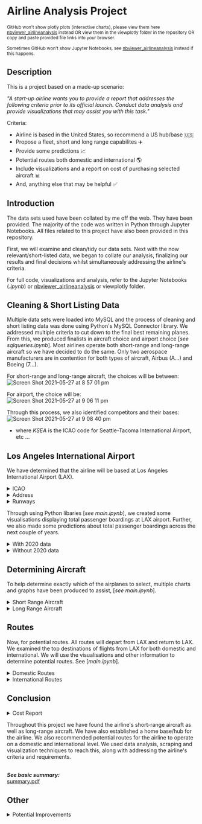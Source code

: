 # Airline Analysis Project


<sup>GitHub won't show plotly plots (interactive charts), please view them here [nbviewer_airlineanalysis](https://nbviewer.jupyter.org/github/darrenlxu/airline-analysis/blob/main/main.ipynb) instead OR view them in the viewplotly folder in the repository OR copy and paste provided file links into your browser.</sup>

<sup>Sometimes GitHub won't show Jupyter Notebooks, see [nbviewer_airlineanalysis](https://nbviewer.jupyter.org/github/darrenlxu/airline-analysis/blob/main/main.ipynb) instead if this happens.</sup>


<b>Description</b>
------
This is a project based on a made-up scenario: 

<i>"A start-up airline wants you to provide a report that addresses the following criteria prior to its official launch. Conduct data analysis and provide 
visualizations that may assist you with this task."</i>

Criteria:

- Airline is based in the United States, so recommend a US hub/base 🇺🇸
- Propose a fleet, short and long range capabilites ✈️
- Provide some predictions 📈
- Potential routes both domestic and international 🌎
- Include visualizations and a report on cost of purchasing selected aircraft 📊
- And, anything else that may be helpful ✅

<b>Introduction</b>
------
The data sets used have been collated by me off the web. They have been provided. The majority of the code was written in Python through Jupyter Notebooks.
All files related to this project have also been provided in this repository. 

First, we will examine and clean/tidy our data sets. Next with the now relevant/short-listed data, we began to collate our analysis, finalizing our results and final decisions whilst simultaneously addressing the airline's criteria.

For full code, visualizations and analysis, refer to the Jupyter Notebooks (<i>.ipynb</i>) or [nbviewer_airlineanalysis](https://nbviewer.jupyter.org/github/darrenlxu/airline-analysis/blob/main/main.ipynb) or viewplotly folder.

<b>Cleaning & Short Listing Data</b>
------
Multiple data sets were loaded into MySQL and the process of cleaning and short listing data was done using Python's MySQL Connector library. We addressed multiple criteria to cut down to the final best remaining planes. From this, we produced finalists in aircraft choice and airport choice [<i>see sqlqueries.ipynb</i>]. Most airlines operate both short-range and long-range aircraft so we have decided to do the same. Only two aerospace manufacturers are in contention for both types of aircraft, Airbus (A...) and Boeing (7...).

For short-range and long-range aircraft, the choices will be between:<br>
![Screen Shot 2021-05-27 at 8 57 01 pm](https://user-images.githubusercontent.com/65270652/119814740-16fcd000-bf2e-11eb-85e9-fea0737651ee.png)</br>

For airport, the choice will be:<br>
![Screen Shot 2021-05-27 at 9 06 11 pm](https://user-images.githubusercontent.com/65270652/119815863-5f68bd80-bf2f-11eb-9b34-4ee445547d26.png)</br>

Through this process, we also identified competitors and their bases:<br>
![Screen Shot 2021-05-27 at 9 08 40 pm](https://user-images.githubusercontent.com/65270652/119816153-b79fbf80-bf2f-11eb-85e5-70cf04045547.png)</br>
- where <i>KSEA</i> is the ICAO code for Seattle-Tacoma International Airport, etc ...

<b>Los Angeles International Airport</b>
------
We have determined that the airline will be based at Los Angeles International Airport (LAX). 
<details>
<summary>ICAO</summary>
<p>KLAX</p>
</details>
<details>
<summary>Address</summary>
<p>1 World Way, Los Angeles, CA 90045, United States</p>
<br>
  <img src = https://user-images.githubusercontent.com/65270652/119822596-2df3f000-bf37-11eb-8e25-c93f25f43cde.png>
       </br>
</details>
<details>
<summary>Runways</summary>
<p>4 runways <br>Longest is 12,923ft</br></p>
</details>

Through using Python libaries [<i>see main.ipynb</i>], we created some visualisations displaying total passenger boardings at LAX airport. Further, we also made some predictions about total passenger boardings across the next couple of years.
<details>
<summary>With 2020 data</summary>
<p>Hypothetically, this project is meant to be constructed without COVID-19 but the data available for 2020 includes the impact of COVID-19 on the airline industy. Both charts below, display the spread of total passenger boardings at LAX.</p>
<img src = https://user-images.githubusercontent.com/65270652/119819133-6691ca80-bf33-11eb-9005-b3f055dc2f77.png>
<img src = https://user-images.githubusercontent.com/65270652/119819684-fcc5f080-bf33-11eb-9289-f12d7359acfc.png>

<br>Running a linear regression, we predicted the total passenger boardings for LAX (year 2021 - 2024).</br>
<br>
<img src = https://user-images.githubusercontent.com/65270652/119820325-b02ee500-bf34-11eb-8619-0359d1c31db2.png></br>
<br>
<img src = https://user-images.githubusercontent.com/65270652/119820387-c5a40f00-bf34-11eb-86c3-e38fabb8f9c5.png></br>
- The green fitted line represents the predicted values (extrapolation)
</details>
<details>
  <summary>Without 2020 data</summary>
  <p>Obviously the airline industry took a massive hit due to COVID-19. The 2020 data displays this change. Here, we pretend that COVID never happened. Both charts below, display the spread of total passenger boardings at LAX.</p>
  <img src = https://user-images.githubusercontent.com/65270652/119821347-cd17e800-bf35-11eb-81ad-9b125b0452fe.png>
  <img src = https://user-images.githubusercontent.com/65270652/119821538-05b7c180-bf36-11eb-8866-8f84c77e9c8d.png>
  
  <br>Running a linear regression, we predicted the total passenger boardings for LAX (year 2020 - 2024).</br>
  <br>
  <img src = https://user-images.githubusercontent.com/65270652/119821942-74951a80-bf36-11eb-9343-c998f2be4787.png></br>
  <br>
  <img src = https://user-images.githubusercontent.com/65270652/119822045-9393ac80-bf36-11eb-861c-4bd7669b2d5e.png></br>
  - The green fitted line represents the predicted values (extrapolation)
</details>
  
<b>Determining Aircraft</b>
------
To help determine exactly which of the airplanes to select, multiple charts and graphs have been produced to assist, [<i>see main.ipynb</i>].

<details>
  <summary>Short Range Aircraft</summary>
  <br><i><b>See the following price chart:</b></i></br>
  <br>
  <img src = https://user-images.githubusercontent.com/65270652/119823261-f0dc2d80-bf37-11eb-9d92-f7637b4935c6.png></br>
  <ul>
  <li>We find that Boeing on average is $6.75 million more expensive than Airbus</li></ul>
  
  <br><i><b>See the following range and order numbers interactive graph:</i></b></br>
  <br>
  <img src = https://user-images.githubusercontent.com/65270652/119829990-29333a00-bf3f-11eb-88c5-c11317dab777.png></br>
  <ul>
  <li><i>(https://nbviewer.jupyter.org/github/darrenlxu/airline-analysis/blob/main/main.ipynb) OR viewplotly folder (file:///Users/darren/2021/files/srarangeorder.html) for the full interactive version</i></li>
  <li> <i>Each bubble will show the model, orders, range in nautical miles and price in $1,000,000</i></li>
  </ul>
  
  <br><i><b>See the following seating capacities:</i></b></br>
  <br>
  <img src = https://user-images.githubusercontent.com/65270652/119828090-2f281b80-bf3d-11eb-91be-659591d0a5db.png></br>
  <ul>
  <li>Blue represents Boeing aircraft, and silver for Airbus aircraft</li></ul>
  
  <br><b><i>See the following plot for Max Takeoff Weight and Takeoff Distance:</b></i></br>
  <br>
  <img src = https://user-images.githubusercontent.com/65270652/119828915-ffc5de80-bf3d-11eb-9927-ba6f795de5e5.png></br>
  <ul>
  <li>A large spread between takeoff performances</li></ul>
    
  <br><i><b>See the maximum cruising altitude:</i></b></br>
  <br>
  <img src = https://user-images.githubusercontent.com/65270652/119829300-72cf5500-bf3e-11eb-8c6b-8962a8efbc2d.png></br>
  <ul>
  <li><i>(https://nbviewer.jupyter.org/github/darrenlxu/airline-analysis/blob/main/main.ipynb) OR viewplotly folder (file:///Users/darren/2021/files/sraceiling.html) for the full interactive version</i></li>
  <li>Boeing airplanes perform better in the air</li></ul>
  
  <br><b><i>Let's examine delivery rates:</b></i></br>
  
```python
#Delivery rate for short-range aircraft 
#
#Implemented through a linked list

class node:
    def __init__(self, data = None):
        self.data = data 
        self.next = None 

class sra:
    def __init__(self):
        self.head = None 

    def showdeliveryrate(self):
        if self.head == None:
            return None

        rates = [str(round(((1172/3857) * 100), 2)) + '%', str(round(((481/3437) * 100), 2)) + '%', str(round(((435/(2135 + 234)) * 100), 2)) + '%']

        traverse = self.head 
        while traverse != None:
            for i in range(3):
                print(traverse.data + rates[i])
                traverse = traverse.next

smallplanes = sra()

smallplanes.head = node('A320neo -> ')
smallplanes1 = node('A321neo -> ')
smallplanes2 = node('737 MAX -> ')

smallplanes.head.next = smallplanes1 
smallplanes1.next = smallplanes2 

smallplanes.showdeliveryrate()
```
<br>
<img src = https://user-images.githubusercontent.com/65270652/119829783-f7ba6e80-bf3e-11eb-8450-a157e32a44c0.png></br>

<br>__Final Decision__</br>

Based on the data we have collected and using the visualizations generated:

- We will recommend the <b>A320neo</b> and the <b>737 MAX 8</b>

The expectation is that for short-range aircraft, they will only be used for domestic flights within the United States. Flight range from LAX to the East coast is at most 2,500 nautical miles so we simply won't need the bigger, more expensive A321neo. Seating is very similar across the A320neo, 737 MAX 8 and 737 MAX 9 airplanes so that wouldn't have much impact. The A320neo is a very popular aircraft based on orders and delivery rate so that was also taken into account. Further, we noticed that Boeing airplanes can reach higher cruising altitudes (increases fuel efficiency) so we decided this would be beneficial. Also, we took into account that Boeing factories are located within the US and purchasing from a US company may have political, economical and goodwill benefits. Selecting the cheapest airplane from both Boeing and Airbus also addresses diversity within the fleet and the airline's needs. Hence, the decision to go with the MAX and the neo.

<br>
<img src = https://user-images.githubusercontent.com/65270652/119915211-5e727300-bfa5-11eb-8b32-8cb42586d911.png></br>

<br>
<img src = https://user-images.githubusercontent.com/65270652/119915321-98dc1000-bfa5-11eb-8150-48876d4cd831.png></br>

<br>
<sub>Credits: Airbus' website, Boeing's website</sub></br>

<br></br>

</details>

<details>
<summary>Long Range Aircraft</summary>
  <br><b><i>See the following price chart:</b></i></br>
<br>
<img src = https://user-images.githubusercontent.com/65270652/119824263-10278a80-bf39-11eb-851c-5c8208524cba.png></br>
<ul>
  <li>We find that Boeing on average is $88.35 million more expensive than Airbus</li></ul>

<br><b><i>See the following range and order numbers interactive graph:</b></i></br>
<br>
<img src = https://user-images.githubusercontent.com/65270652/119831205-62b87500-bf40-11eb-8899-7cf51c3938f4.png></br>
<ul>
  <li><i>(https://nbviewer.jupyter.org/github/darrenlxu/airline-analysis/blob/main/main.ipynb) OR viewplotly folder (file:///Users/darren/2021/files/lrarangeorder.html) for the full interactive version</i></li>
  <li><i>Each bubble will show the model, orders, range in nautical miles and price in $1,000,000</i></li></ul>

<br><b><i>See the following seating capacities:</b></i></br>
<br>
<img src = https://user-images.githubusercontent.com/65270652/119831591-c773cf80-bf40-11eb-9b1c-6e36bcc3ad88.png></br>
<ul>
  <li>Blue represents Boeing aircraft, and silver for Airbus aircraft</li></ul>

<br><b><i>See the following plot for Max Takeoff Weight and Takeoff Distance:</b></i></br>
<br>
<img src = https://user-images.githubusercontent.com/65270652/119832136-423cea80-bf41-11eb-9d58-f4f0ed89471b.png></br>
<ul>
  <li> A consistent spread between takeoff performances </li></ul>

<br><b><i>See the maximum cruising altitude:</b></i></br>
<br>
<img src = https://user-images.githubusercontent.com/65270652/119832416-803a0e80-bf41-11eb-84b1-c679d0a9da1a.png></br>
<ul>
  <li><i>(https://nbviewer.jupyter.org/github/darrenlxu/airline-analysis/blob/main/main.ipynb) OR viewplotly folder (file:///Users/darren/2021/files/lraceiling.html) for the full interactive version</i></li>
  <li>Boeing airplanes perform a bit better in the air</li></ul>

<br><b><i>Let's examine delivery rates:</b></i></br>

```python
#Delivery rate for long-range aircraft 
#
#Implemented through a linked list

class node:
    def __init__(self, data = None):
        self.data = data 
        self.next = None 

class lra:
    def __init__(self):
        self.head = None 

    def showdeliveryrate(self):
        if self.head == None:
            return None

        rates = [str(round(((355/745) * 100), 2)) + '%', str(round(((53/168) * 100), 2)) + '%', str(round(((47/155) * 100), 2)) + '%', str(round(((0/312) * 100), 2)) + '%']

        traverse = self.head 
        while traverse != None:
            for i in range(4):
                print(traverse.data + rates[i])
                traverse = traverse.next

largeplanes = lra()

largeplanes.head = node('A350-900 -> ')
largeplanes1 = node('A350-1000 -> ')
largeplanes2 = node('747-8i -> ')
largeplanes3 = node('777-9X -> ')

largeplanes.head.next = largeplanes1 
largeplanes1.next = largeplanes2
largeplanes2.next = largeplanes3

largeplanes.showdeliveryrate()

```
<br>
<img src = https://user-images.githubusercontent.com/65270652/119832900-f8a0cf80-bf41-11eb-8f63-e6ad4b8b27f4.png></br>

<br>__Final Decision__</br>

Based on the data we have collected and using the visualizations generated:

- We will recommend the <b>A350-1000</b> and the <b>747-8i</b>

The expectation is that long-range aircraft only service international flights. From the price chart, we notice that Boeing is much more expensive on average than Airbus. We decide that the ranges and takeoff performance for all four airplanes are sufficient for potential international routes. Also, LAX's runway length is also sufficient to operate all four airplanes. Seating wise, the 747-8i's capacity is a very attractive and we will recommend to send the 747-8i for the most popular international destinations. Performance in the air with the 747-8i is excellent with its 43,000ft maximum cruising altitude (great of fuel efficiency). Further, we would like to continue the relationship with Boeing as mentioned before. We simply did not select the 777-9X based off no deliveries as the airplane is still in production. The reason we decided to go with the A350-1000 over the -900 is range and capability to hold more weight (or cargo). We would like the airline to keep the possibility of ultra-long haul routes and we believe this will mitigate the need to purchase entirely new aircraft because of the -1000's already extremely long range capability. Choosing from both Airbus and Boeing will allow pilots to easily transition from the A320neo to the A350-1000 and the 737 MAX 8 to the 747-8i when the time comes, reducing training costs. Hence, the decision to go with the 747 and the -1000.

<br>
<img src = https://user-images.githubusercontent.com/65270652/119916861-ab0b7d80-bfa8-11eb-91fc-9e7bf85c8a3c.png></br>

<br>
<img src = https://user-images.githubusercontent.com/65270652/119916889-bc548a00-bfa8-11eb-9984-1381cb6ad98f.png></br>

<br>
<sub>Credits: Airbus' website, Boeing's website</sub></br>

<br></br>

</details>


<b>Routes</b>
------
Now, for potential routes. All routes will depart from LAX and return to LAX. We examined the top destinations of flights from LAX for both domestic and international. We will use the visualisations and other information to determine potential routes. See [<i>main.ipynb</i>].

<details>
  <summary>Domestic Routes</summary>
  <br>
  <i>We highly recommend viewing (https://nbviewer.jupyter.org/github/darrenlxu/airline-analysis/blob/main/main.ipynb) or viewplotly folder for the full interaction version of the following graphs and plots.</i></br>
  <br>The bubbles in the following map of the United States show the top destinations within the US from LAX</br>
  <br>
  <img src = https://user-images.githubusercontent.com/65270652/119919875-b19cf380-bfae-11eb-9edf-6e38f8920854.png></br>
  <ul>
  <li>We see that destinations are somewhat evenly distributed across the country</li>
  <li>Each bubble displays the city of arrival, time of flight in hours (TOF), latitude, longitude and passengers</li>
  <li>A bubble has been generated for LAX just for reference</li>
  <li><i>viewplotly folder (file:///Users/darren/2021/files/domesticroutes.html) for the full interactive version</i></li>
  
  <i><b><br>See the bar plot:</i></b></br>
  <br>
  <img src = https://user-images.githubusercontent.com/65270652/119920584-eb222e80-bfaf-11eb-88fb-9194fc329f75.png></br>
  <ul>
  <li>As expected, major tourist destinations such as New York, Las Vegas and San Francisco are top destinations</li>
  <li><i>viewplotly folder (file:///Users/darren/2021/files/domesticroutes1.html) OR https://nbviewer.jupyter.org/github/darrenlxu/airline-analysis/blob/main/main.ipynb for the full interactive version</i></li></ul>
  <br><b><i>Using this, we generate the following:</br></b></i>
  <br></br>
  
  Destination | Time of Flight | Frequency | Aircraft
  ------|------|------|------
  New York | 5.19 | 4 | A320neo
  San Francisco | 1.13 | 6 | 737 MAX 8 
  Las Vegas | 0.94 | 6 | 737 MAX 8 
  Chicago | 3.8 | 4 | A320neo
  Seattle | 2.3 | 3 | 737 MAX 8
  Dallas | 2.83 | 4 | 737 MAX 8 
  Denver | 2.12 | 3 | 737 MAX 8 
  Honolulu | 5.33 | 3 | A320neo
  Atlanta | 4.12 | 4 | A320neo
  Phoenix | 1.2 | 3 | 737 MAX 8 
  
  <ul>
  <li>NOTE: Time of Flight is in hours</li>
  <li>All destinations include return flights</li>
  <li>A320neo <i>numbers</i> = 15 + [3 (standby aircraft)]= 18</li>
  <li>737 MAX 8 <i>numbers</i> = 25 + [4 (standby aircraft)] = 29</li>
  
  <br>We recommend the airline operating the following flights every day of the week, but frequency should be slightly different each week to free-up aircraft for return flights, maintanence etc.</br>
  
</details>

<details>
  <summary>International Routes</summary>
  <br>
  <i>We highly recommend viewing (https://nbviewer.jupyter.org/github/darrenlxu/airline-analysis/blob/main/main.ipynb) or viewplotly folder for the full interaction version of the following graphs and plots.</i></br>
  <br>The bubbles in the following map of the Earth show the top international destinations from LAX</br>
  <br>
  <img src = https://user-images.githubusercontent.com/65270652/119922879-0abb5600-bfb4-11eb-95ed-02c4094f9785.png></br>
  <ul>
  <li>We see that destinations are primarily distributed across the Northern Hemisphere</li>
  <li>Each bubble displays the city of arrival, distance, latitude, longitude and passengers</li>
  <li><i>viewplotly folder (file:///Users/darren/2021/files/internationalroutes.html) for the full interactive version</i></li></ul>
  
  <br><i><b>See the bar plot:</i></b></br>
  <br>
  <img src = https://user-images.githubusercontent.com/65270652/119922950-2a527e80-bfb4-11eb-8fc4-2a7f5648fa6c.png></br>
  <ul>
  <li>Majority of international destinations belong in North America and Asia</li>
  <li><i>viewplotly folder (file:///Users/darren/2021/files/internationalroutes1.html) OR https://nbviewer.jupyter.org/github/darrenlxu/airline-analysis/blob/main/main.ipynb for the full interactive version</i></li></ul>
  <br><b><i>Using this, we generate the following:</b></i></br>
  <br></br>
  
  Destination | Time of Flight | Frequency | Aircraft
  ------|------|------|------
  London | 10.82 | 2 | 747-8i
  Seoul | 11.85 | 1 | 747-8i
  Sydney | 14.67 | 1 | A350-1000 
  Hong Kong | 3.8 | 1 | A350-1000
  Paris | 11.23 | 1 | 747-8i
  Toronto | 4.62 | 1 | A350-1000
  Mexico City | 3.52 | 3 | A320neo
  
  <ul>
  <li>NOTE: Time of Flight is in hours</li>
  <li>All destinations include return flights</li>
  <li>747-8i <i>numbers</i> = 4 + [0 (standby aircraft)]= 4</li>
  <li>A350-1000 <i>numbers</i> = 3 + [2 (standby aircraft)] = 5</li>
  <li>A320neo <i>numbers</i> = 3 + [0 (standby aircraft)] = 3</li>
  <li><i>We will use the A320neo for Mexico flights, because it will be too expensive to run frequent long-range aircraft on this route</i></li></ul>

<br>We recommend the airline operating the following flights 4-5-6 days of the week (depending on peak seasons), but frequency should be slightly different each week to free-up aircraft for return flights, maintanence etc.</br>

</details>

<b>Conclusion</b>
------

<details>
  <summary>Cost Report</summary>
  All prices or costs addressed in this project is in $USD (US dollars)
  <br></br>
  
  Model | Price | Quantity | Cost
  ------|------|------|------
  A320neo | $110.6 million | 21 | $2.32 billion
  737 MAX 8 | $124.6 million | 29 | $3.61 billion
  A350-1000 | $366.5 million | 5 | $1.83 billion
  747-8i | $419.4 million | 4 | $1.67 billion
  
  <ul>
    <li> Total cost = $9.43 billion </li></ul>
</details>

Throughout this project we have found the airline's short-range aircraft as well as long-range aircraft. We have also established a home base/hub for the airline. We also recommended potential routes for the airline to operate on a domestic and international level. We used data analysis, scraping and visualization techniques to reach this, along with addressing the airline's criteria and requirements. 

<br><b><i>See basic summary:</i></b></br>
[summary.pdf](https://github.com/darrenlxu/Airline-Analysis-Project/files/6558126/summary.pdf)

<b>Other</b>
------

<details>
  <summary>Potential Improvements</summary>
  <sub>To further improve this project, we can perform deeper analysis and create more extensive models. We can also address factors and criteria such as potential ticket prices, estimated performance and a full competition analysis. More of this may be added in the future to best improve the Airline Analysis Project.</sup>
</details>









